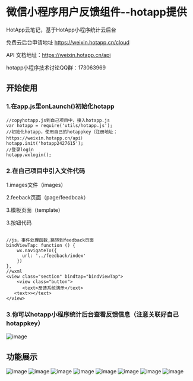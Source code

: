 # 微信小程序用户反馈组件--hotapp提供


HotApp云笔记，基于HotApp小程序统计云后台

免费云后台申请地址 https://weixin.hotapp.cn/cloud

API 文档地址：https://weixin.hotapp.cn/api

hotapp小程序技术讨论QQ群：173063969


## 开始使用
### 1.在app.js里onLaunch()初始化hotapp
```
//copyhotapp.js到自己项目中，接入hotapp.js
var hotapp = require('utils/hotapp.js');
//初始化hotapp，使用自己的hotappkey（注册地址：https://weixin.hotapp.cn/api）
hotapp.init('hotapp2427615');
//登录login
hotapp.wxlogin();
```
### 2.在自己项目中引入文件代码

1.images文件（images）

2.feeback页面（page/feedbcak）

3.模板页面（template）

3.按钮代码
```

//js，事件处理函数,跳转到feedback页面
bindViewTap: function () {
    wx.navigateTo({
      url: '../feedback/index'
    })
},
//wxml
<view class="section" bindtap="bindViewTap">
    <view class="button">
      <text>反馈系统演示</text>
   <text>></text>
</view>
```
### 3.你可以hotapp小程序统计后台查看反馈信息（注意关联好自己hotappkey）
![image](http://7xn9on.com1.z0.glb.clouddn.com/IMG_0098.PNG)
## 功能展示
![image](http://7xn9on.com1.z0.glb.clouddn.com/IMG_0090.PNG)
![image](http://7xn9on.com1.z0.glb.clouddn.com/IMG_0091.PNG)
![image](http://7xn9on.com1.z0.glb.clouddn.come/IMG_0092.PNG)
![image](http://7xn9on.com1.z0.glb.clouddn.com/IMG_0093.PNG)
![image](http://7xn9on.com1.z0.glb.clouddn.com/IMG_0094.PNG)
![image](http://7xn9on.com1.z0.glb.clouddn.com/IMG_0095.PNG)
![image](http://7xn9on.com1.z0.glb.clouddn.com/IMG_0096.PNG)
![image](http://7xn9on.com1.z0.glb.clouddn.com/IMG_0097.PNG)
